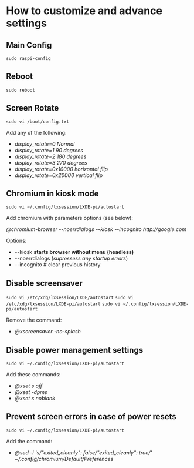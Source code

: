 # How to customize and advance settings

## Main Config
`sudo raspi-config`

## Reboot
`sudo reboot`

## Screen Rotate
`sudo vi /boot/config.txt`

Add any of the following:
* _display_rotate=0 Normal_
* _display_rotate=1 90 degrees_
* _display_rotate=2 180 degrees_
* _display_rotate=3 270 degrees_
* _display_rotate=0x10000 horizontal flip_
* _display_rotate=0x20000 vertical flip_

## Chromium in kiosk mode
`sudo vi ~/.config/lxsession/LXDE-pi/autostart`

Add chromium with parameters options (see below):

_@chromium-browser --noerrdialogs --kiosk --incognito http://google.com_

Options:
* --kiosk **starts browser without menu (headless)**
* --noerrdialogs (*supressess any startup errors*)
* --incognito     # clear previous history
 
## Disable screensaver
`sudo vi /etc/xdg/lxsession/LXDE/autostart`
`sudo vi /etc/xdg/lxsession/LXDE-pi/autostart`
`sudo vi ~/.config/lxsession/LXDE-pi/autostart`

Remove the command:
* _@xscreensaver -no-splash_

## Disable power management settings
`sudo vi ~/.config/lxsession/LXDE-pi/autostart`

Add these commands:
* _@xset s off_
* _@xset -dpms_
* _@xset s noblank_
 

## Prevent screen errors in case of power resets
`sudo vi ~/.config/lxsession/LXDE-pi/autostart`

Add the command:
* _@sed -i 's/"exited_cleanly": false/"exited_cleanly": true/' ~/.config/chromium/Default/Preferences_
